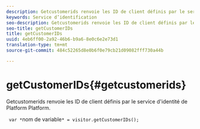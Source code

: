 ```yaml
---
description: Getcustomerids renvoie les ID de client définis par le service d'identité de Platform Platform.
keywords: Service d’identification
seo-description: Getcustomerids renvoie les ID de client définis par le service d'identité de Platform Platform.
seo-title: getCustomerIDs
title: getCustomerIDs
uuid: 4eb6ff00-2a92-46b6-b9a6-8e0c6e2e73d1
translation-type: tm+mt
source-git-commit: 484c52265d8e0b6f0e79cb21d09082fff730a44b

---
```



# getCustomerIDs{#getcustomerids}

Getcustomerids renvoie les ID de client définis par le service d&#39;identité de Platform Platform.

<!--
Is there anything else we can say about this??
-->

` var *`nom de variable`* = visitor.getCustomerIDs();`
